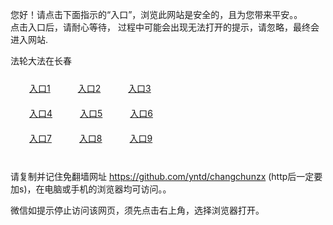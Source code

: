 您好！请点击下面指示的“入口”，浏览此网站是安全的，且为您带来平安。。 <br/>
点击入口后，请耐心等待， 过程中可能会出现无法打开的提示，请忽略，最终会进入网站. </br>

法轮大法在长春<br/>
<div style="padding:10px"><a style="margin:20px" target="_blank" href="https://d25nzk0qmw2eo9.cloudfront.net/2Qpsp?pkavxzj" id="ccLink1" rel="nofollow">入口1</a> <a target="_blank" style="margin:20px" href="https://dfgr4ontzurz9.cloudfront.net/2Qpsp?gpmuzpo" id="ccLink2" rel="nofollow">入口2</a> <a style="margin:20px" target="_blank" href="https://d3dd7ebkkkl7co.cloudfront.net/2Qpsp?uudymvbu" id="ccLink3" rel="nofollow">入口3</a></div>

<div style="padding:10px" ><a style="margin:20px" target="_blank" href="https://d25nzk0qmw2eo9.cloudfront.net/2Qpsp?pkavxzj" id="ccLink4" rel="nofollow">入口4</a> <a style="margin:20px" href="https://dfgr4ontzurz9.cloudfront.net/2Qpsp?gpmuzpo" target="_blank" id="ccLink5" rel="nofollow">入口5</a> <a style="margin:20px" href="https://d3dd7ebkkkl7co.cloudfront.net/2Qpsp?uudymvbu" target="_blank" id="ccLink6" rel="nofollow">入口6</a></div>

<div style="padding:10px"><a style="margin:20px" target="_blank" href="https://d25nzk0qmw2eo9.cloudfront.net/2Qpsp?pkavxzj" id="ccLink7" rel="nofollow">入口7</a> <a style="margin:20px" href="https://dfgr4ontzurz9.cloudfront.net/2Qpsp?gpmuzpo" target="_blank" id="ccLink8" rel="nofollow">入口8</a> <a style="margin:20px" target="_blank" href="https://d3dd7ebkkkl7co.cloudfront.net/2Qpsp?uudymvbu" id="ccLink9" rel="nofollow">入口9</a></div>

<br/>



请复制并记住免翻墙网址 https://github.com/yntd/changchunzx (http后一定要加s)，在电脑或手机的浏览器均可访问。。<br/>

微信如提示停止访问该网页，须先点击右上角，选择浏览器打开。
